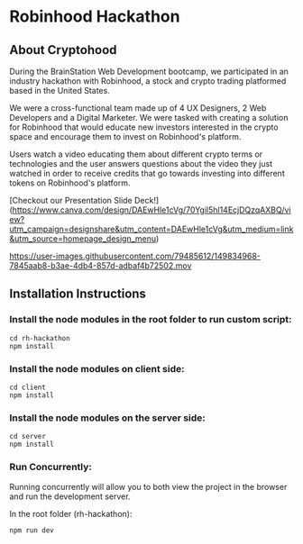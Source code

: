 # Robinhood Hackathon

## About Cryptohood

During the BrainStation Web Development bootcamp, we participated in an industry hackathon with Robinhood, a stock and crypto trading platformed based in the United States.

We were a cross-functional team made up of 4 UX Designers, 2 Web Developers and a Digital Marketer. We were tasked with creating a solution for Robinhood that would educate new investors interested in the crypto space and encourage them to invest on Robinhood's platform.

Users watch a video educating them about different crypto terms or technologies and the user answers questions about the video they just watched in order to receive credits that go towards investing into different tokens on Robinhood's platform.

[Checkout our Presentation Slide Deck!] (https://www.canva.com/design/DAEwHle1cVg/70Ygil5hl14EcjDQzqAXBQ/view?utm_campaign=designshare&utm_content=DAEwHle1cVg&utm_medium=link&utm_source=homepage_design_menu)



https://user-images.githubusercontent.com/79485612/149834968-7845aab8-b3ae-4db4-857d-adbaf4b72502.mov



## Installation Instructions

### Install the node modules in the root folder to run custom script:

```
cd rh-hackathon
npm install
```

### Install the node modules on client side:

```
cd client
npm install
```

### Install the node modules on the server side:

```
cd server
npm install
```

### Run Concurrently:

Running concurrently will allow you to both view the project in the browser and run the development server.

In the root folder (rh-hackathon):

```
npm run dev
```
